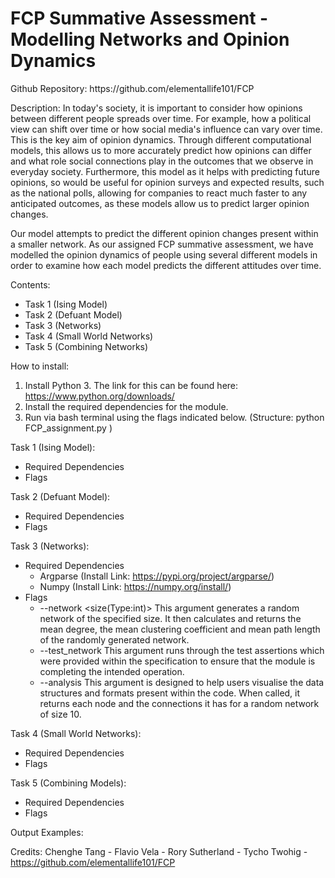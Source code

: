 <h1> FCP Summative Assessment - Modelling Networks and Opinion Dynamics </h1>
Github Repository: https://github.com/elementallife101/FCP
<br>

Description:
In today's society, it is important to consider how opinions between different people spreads over time. For example, how a political view can shift over time or how social media's influence can vary over time. This is the key aim of opinion dynamics. Through different computational models, this allows us to more accurately predict how opinions can differ and what role social connections play in the outcomes that we observe in everyday society. Furthermore, this model as it helps with predicting future opinions, so would be useful for opinion surveys and expected results, such as the national polls, allowing for companies to react much faster to any anticipated outcomes, as these models allow us to predict larger opinion changes.

Our model attempts to predict the different opinion changes present within a smaller network. As our assigned FCP summative assessment, we have modelled the opinion dynamics of people using several different models in order to examine how each model predicts the different attitudes over time. 

Contents:
- Task 1 (Ising Model)
- Task 2 (Defuant Model)
- Task 3 (Networks)
- Task 4 (Small World Networks)
- Task 5 (Combining Networks)

How to install:

1) Install Python 3. The link for this can be found here: https://www.python.org/downloads/
2) Install the required dependencies for the module.
3) Run via bash terminal using the flags indicated below. (Structure: python FCP_assignment.py <flag> <argument>)

Task 1 (Ising Model):
- Required Dependencies
- Flags

Task 2 (Defuant Model):
- Required Dependencies
- Flags

Task 3 (Networks):
- Required Dependencies
	- Argparse (Install Link: https://pypi.org/project/argparse/)
	- Numpy (Install Link: https://numpy.org/install/)
- Flags
	- --network <size(Type:int)>
		This argument generates a random network of the specified size. It then calculates and returns the mean degree, the mean clustering coefficient and mean path length of the 		randomly generated network.
	- --test_network 
		This argument runs through the test assertions which were provided within the specification to ensure that the module is completing the intended operation.
	- --analysis
		This argument is designed to help users visualise the data structures and formats present within the code. When called, it returns each node and the connections it has for 		a random network of size 10.

Task 4 (Small World Networks):
- Required Dependencies
- Flags

Task 5 (Combining Models):
- Required Dependencies
- Flags

Output Examples:


Credits:
Chenghe Tang - 
Flavio Vela - 
Rory Sutherland - 
Tycho Twohig - https://github.com/elementallife101/FCP

